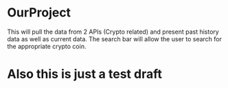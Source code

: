 # OurProject
This will pull the data from 2 APIs (Crypto related) and present past history data as well as current data. The search bar will allow the user to search for the appropriate crypto coin.
# Also this is just a test draft
